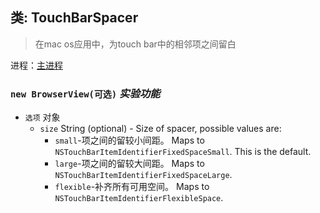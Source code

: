 ## 类: TouchBarSpacer

> 在mac os应用中，为touch bar中的相邻项之间留白

进程：[主进程](../tutorial/application-architecture.md#main-and-renderer-processes)

### `new BrowserView(可选)` _实验功能_

* `选项` 对象
  * `size` String (optional) - Size of spacer, possible values are:
    * ` small `-项之间的留较小间距。 Maps to `NSTouchBarItemIdentifierFixedSpaceSmall`. This is the default.
    * ` large `-项之间的留较大间距。 Maps to `NSTouchBarItemIdentifierFixedSpaceLarge`.
    * ` flexible `-补齐所有可用空间。 Maps to `NSTouchBarItemIdentifierFlexibleSpace`.
